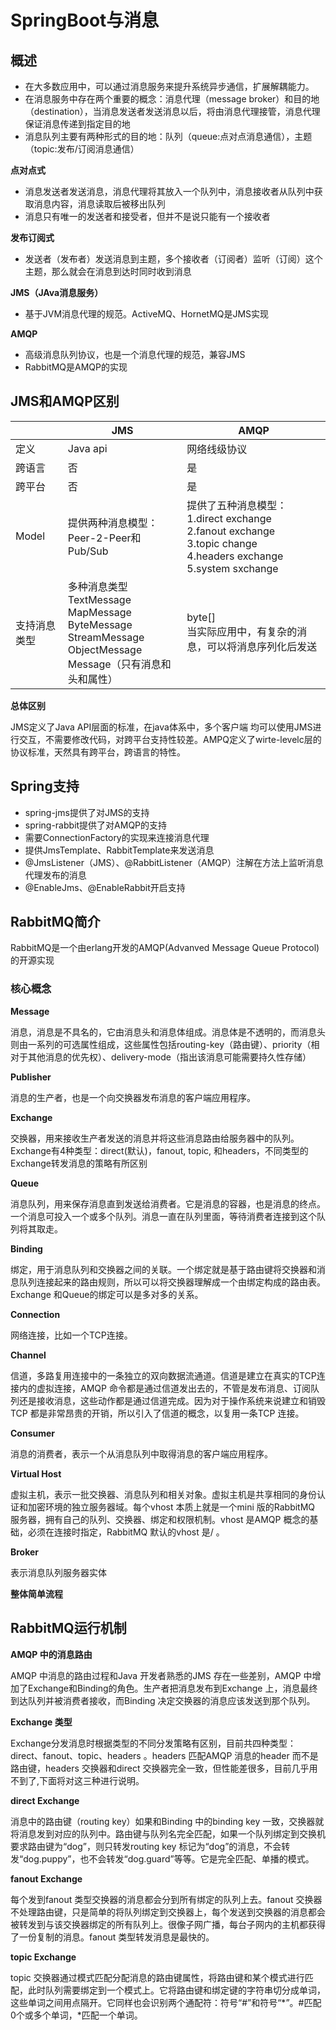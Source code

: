 # SpringBoot与消息

## 概述

- 在大多数应用中，可以通过消息服务来提升系统异步通信，扩展解耦能力。
- 在消息服务中存在两个重要的概念：消息代理（message broker）和目的地（destination），当消息发送者发送消息以后，将由消息代理接管，消息代理保证消息传递到指定目的地
- 消息队列主要有两种形式的目的地：队列（queue:点对点消息通信），主题（topic:发布/订阅消息通信）

**点对点式**

- 消息发送者发送消息，消息代理将其放入一个队列中，消息接收者从队列中获取消息内容，消息读取后被移出队列
- 消息只有唯一的发送者和接受者，但并不是说只能有一个接收者

**发布订阅式**

- 发送者（发布者）发送消息到主题，多个接收者（订阅者）监听（订阅）这个主题，那么就会在消息到达时同时收到消息

**JMS（JAva消息服务）**

- 基于JVM消息代理的规范。ActiveMQ、HornetMQ是JMS实现

**AMQP**

- 高级消息队列协议，也是一个消息代理的规范，兼容JMS
- RabbitMQ是AMQP的实现

## JMS和AMQP区别

|              | JMS                                                          | AMQP                                                         |
| ------------ | ------------------------------------------------------------ | ------------------------------------------------------------ |
| 定义         | Java api                                                     | 网络线级协议                                                 |
| 跨语言       | 否                                                           | 是                                                           |
| 跨平台       | 否                                                           | 是                                                           |
| Model        | 提供两种消息模型：<br />Peer-2-Peer和Pub/Sub                 | 提供了五种消息模型：<br />1.direct exchange<br />2.fanout exchange<br />3.topic change<br />4.headers exchange<br />5.system sxchange |
| 支持消息类型 | 多种消息类型<br />TextMessage<br />MapMessage<br />ByteMessage<br />StreamMessage<br />ObjectMessage<br />Message（只有消息和头和属性） | byte[]<br />当实际应用中，有复杂的消息，可以将消息序列化后发送 |

**总体区别**

JMS定义了Java API层面的标准，在java体系中，多个客户端 均可以使用JMS进行交互，不需要修改代码，对跨平台支持性较差。AMPQ定义了wirte-levelc层的协议标准，天然具有跨平台，跨语言的特性。

## Spring支持

- spring-jms提供了对JMS的支持
- spring-rabbit提供了对AMQP的支持
- 需要ConnectionFactory的实现来连接消息代理
- 提供JmsTemplate、RabbitTemplate来发送消息
- @JmsListener（JMS）、@RabbitListener（AMQP）注解在方法上监听消息代理发布的消息
- @EnableJms、@EnableRabbit开启支持

## RabbitMQ简介

RabbitMQ是一个由erlang开发的AMQP(Advanved Message Queue Protocol)的开源实现

### 核心概念

**Message**

消息，消息是不具名的，它由消息头和消息体组成。消息体是不透明的，而消息头则由一系列的可选属性组成，这些属性包括routing-key（路由键）、priority（相对于其他消息的优先权）、delivery-mode（指出该消息可能需要持久性存储）

**Publisher**

消息的生产者，也是一个向交换器发布消息的客户端应用程序。

**Exchange**

交换器，用来接收生产者发送的消息并将这些消息路由给服务器中的队列。
Exchange有4种类型：direct(默认)，fanout, topic, 和headers，不同类型的Exchange转发消息的策略有所区别

**Queue**

消息队列，用来保存消息直到发送给消费者。它是消息的容器，也是消息的终点。一个消息可投入一个或多个队列。消息一直在队列里面，等待消费者连接到这个队列将其取走。

**Binding**

绑定，用于消息队列和交换器之间的关联。一个绑定就是基于路由键将交换器和消息队列连接起来的路由规则，所以可以将交换器理解成一个由绑定构成的路由表。
Exchange 和Queue的绑定可以是多对多的关系。

**Connection**

网络连接，比如一个TCP连接。

**Channel**

信道，多路复用连接中的一条独立的双向数据流通道。信道是建立在真实的TCP连接内的虚拟连接，AMQP 命令都是通过信道发出去的，不管是发布消息、订阅队列还是接收消息，这些动作都是通过信道完成。因为对于操作系统来说建立和销毁TCP 都是非常昂贵的开销，所以引入了信道的概念，以复用一条TCP 连接。

**Consumer**

消息的消费者，表示一个从消息队列中取得消息的客户端应用程序。

**Virtual Host**

虚拟主机，表示一批交换器、消息队列和相关对象。虚拟主机是共享相同的身份认证和加密环境的独立服务器域。每个vhost 本质上就是一个mini 版的RabbitMQ 服务器，拥有自己的队列、交换器、绑定和权限机制。vhost 是AMQP 概念的基础，必须在连接时指定，RabbitMQ 默认的vhost 是/ 。

**Broker**

表示消息队列服务器实体

**整体简单流程**



## RabbitMQ运行机制

**AMQP 中的消息路由**

AMQP 中消息的路由过程和Java 开发者熟悉的JMS 存在一些差别，AMQP 中增加了Exchange和Binding的角色。生产者把消息发布到Exchange 上，消息最终到达队列并被消费者接收，而Binding 决定交换器的消息应该发送到那个队列。

**Exchange 类型**

Exchange分发消息时根据类型的不同分发策略有区别，目前共四种类型：direct、fanout、topic、headers 。headers 匹配AMQP 消息的header 而不是路由键，headers 交换器和direct 交换器完全一致，但性能差很多，目前几乎用不到了,下面将对这三种进行说明。

**direct Exchange**

消息中的路由键（routing key）如果和Binding 中的binding key 一致，交换器就将消息发到对应的队列中。路由键与队列名完全匹配，如果一个队列绑定到交换机要求路由键为“dog”，则只转发routing key 标记为“dog”的消息，不会转发“dog.puppy”，也不会转发“dog.guard”等等。它是完全匹配、单播的模式。

**fanout Exchange**

每个发到fanout 类型交换器的消息都会分到所有绑定的队列上去。fanout 交换器不处理路由键，只是简单的将队列绑定到交换器上，每个发送到交换器的消息都会被转发到与该交换器绑定的所有队列上。很像子网广播，每台子网内的主机都获得了一份复制的消息。fanout 类型转发消息是最快的。

**topic Exchange**

topic 交换器通过模式匹配分配消息的路由键属性，将路由键和某个模式进行匹配，此时队列需要绑定到一个模式上。它将路由键和绑定键的字符串切分成单词，这些单词之间用点隔开。它同样也会识别两个通配符：符号“#”和符号“*”。#匹配0个或多个单词，*匹配一个单词。